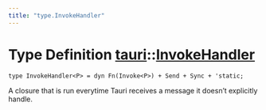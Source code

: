 ```yaml
---
title: "type.InvokeHandler"
---
```


# Type Definition [tauri](/docs/api/rust/tauri/index.html)::​[InvokeHandler](/docs/api/rust/tauri/)

    type InvokeHandler<P> = dyn Fn(Invoke<P>) + Send + Sync + 'static;

A closure that is run everytime Tauri receives a message it doesn’t explicitly handle.
